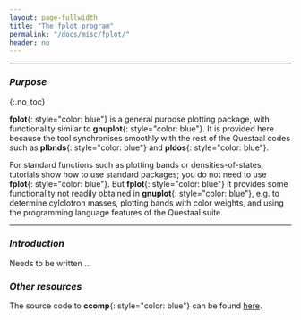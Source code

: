 ```yaml
---
layout: page-fullwidth
title: "The fplot program"
permalink: "/docs/misc/fplot/"
header: no
---
```

_____________________________________________________________


### _Purpose_
{:.no_toc}

**fplot**{: style="color: blue"} is a general purpose plotting package, with functionality similar to **gnuplot**{: style="color: blue"}.
It is provided here because the tool synchronises smoothly with the rest of the Questaal codes such as **plbnds**{: style="color: blue"}
and **pldos**{: style="color: blue"}.  

For standard functions such as plotting bands or densities-of-states, tutorials show how to use standard packages; you do not need to use **fplot**{: style="color: blue"}.
But **fplot**{: style="color: blue"} it provides some functionality not readily obtained in **gnuplot**{: style="color: blue"}, e.g.
to determine cylclotron masses, plotting bands with color weights, and using the programming language features of the Questaal suite.

_____________________________________________________________

### _Introduction_

Needs to be written ...

### _Other resources_

The source code to **ccomp**{: style="color: blue"} can be found [here](https://bitbucket.org/lmto/lm/src/e82e155d8ce7eb808a9a6dca6d8eea5f5a095bd6/startup/ccomp.c).
